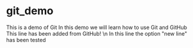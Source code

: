 # git_demo
This is a demo of Git
In this demo we will learn how to use Git and GitHub
This line has been added from GitHub! \n
In this line the option "new line" has been tested
